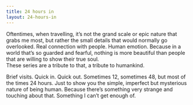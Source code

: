 ```yaml
---
title: 24 hours in
layout: 24-hours-in
---
```



Oftentimes, when travelling, it’s not the grand scale or epic nature that grabs me most, but rather the small details that would normally go overlooked. Real connection with people. Human emotion. Because in a world that’s so guarded and fearful, nothing is more beautiful than people that are willing to show their true soul.&nbsp;<br>These series are a tribute to that, a tribute to humankind.&nbsp;

Brief visits. Quick in. Quick out. Sometimes 12, sometimes 48, but most of the times 24 hours. Just to show you the simple, imperfect but mysterious nature of being human. Because there’s something very strange and touching about that. Something I can’t get enough of.